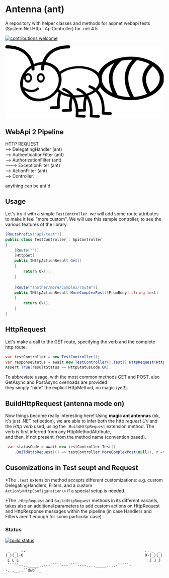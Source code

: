 # Antenna (ant)
A repository with helper classes and methods for aspnet webapi tests (System.Net.Http : ApiController) for .net 4.5

[![contributions welcome](https://img.shields.io/badge/contributions-welcome-brightgreen.svg?style=flat)](https://github.com/jkone27/ant/issues)

![ant](https://raw.githubusercontent.com/jkone27/ant/master/Pics/ant-gammillian.png)

## WebApi 2 Pipeline 

HTTP REQUEST  
--> DelegatingHandler (ant)  
--> AuthenticationFilter (ant)  
--> AuthorizationFilter (ant)  
---> ExceptionFilter (ant)  
--> ActionFilter (ant)  
--> Controller.  
  
anything can be ant'd.

## Usage

Let's try it with a simple `TestController`. we will add some route attributes to make it feel "more custom".
We will use this sample controller, to see the various features of the library.

```cs
[RoutePrefix("api/test")]
public class TestController : ApiController
{
    [Route("")]
    [HttpGet]
    public IHttpActionResult Get()
    {
        return Ok();
    }

    [Route("another/more/complex/route")]
    public IHttpActionResult MoreComplexPost([FromBody] string test)
    {
        return Ok();
    }
}
```
## HttpRequest

Let's make a call to the GET route, specifying the verb and the complete http route.

```cs
var testController = new TestController();
var responseStatus = await new TestController().Test().HttpRequest(HttpMethod.Get, TestApiRoute, r => r.StatusCode);
Assert.True(resultStatus == HttpStatusCode.OK);
```

To abbreviate usage, with the most common methods GET and POST, also GetAsync and PostAsync overloads are provided  
they simply "hide" the explicit HttpMethod, no magic (yet!).

## BuildHttpRequest (antenna mode on)

Now things become really interesting here!
Using **magic ant antennas** (ok, it's just .NET reflection), we are able to infer both the http *request Uri* and the *Http verb* used,
using the `.BuildHttpRequest` extension method. The verb is first inferred from any HttpMethodAttribute,  
and then, if not present, from the method name (convention based).

```cs
 var statusCode = await new testController.Test()
    .BuildHttpRequest(() => testController.MoreComplexPost(null)), r => r.StatusCode);

```

## Cusomizations in Test seupt and Request

*The `.Test` extension method accepts different customizations: e.g. custom DelegatingHandlers, Filters, and a custom  
`Action\<HttpConfiguration\>` if a special setup is needed.

*The `.HttpRequest` and `BuildHttpRequest` methods in its different variants, takes also an additional parameters to add custom actions on HttpRequest and HttpResponse messages within the pipeline (in case Handlers and Filters aren't enough for some particular case).

### Status
[![build status](https://img.shields.io/travis/jkone27/ant.svg)](https://travis-ci.org/jkone27/ant)

<!-- language: lang-none -->
     _  _  ,,                                                     ,, _  _
    (_)(_)-O                                                      0-(_)(_)
     L L L                                                          J J J
     `````--.._____..---`````---````----...._____....-`````--...__..``dwb`._


